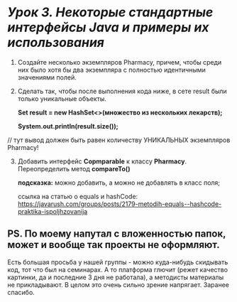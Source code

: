 # ___Урок 3. Некоторые стандартные интерфейсы Java и примеры их использования___

1) Создайте несколько экземпляров Pharmacy, причем, 
чтобы среди них было хотя бы два экземпляра с полностью идентичными значениями полей.


2) Сделать так, чтобы после выполнения кода ниже, в сете result были только уникальные объекты.
 
    **Set result = new HashSet<>(множество из нескольких лекарств);** 

    **System.out.println(result.size());** 

// тут вывод должен быть равен количеству УНИКАЛЬНЫХ экземпляров Pharmacy!


3) Добавить интерфейс **Copmparable<Pharmacy>** к классу **Pharmacy**. Переопределить метод **compareTo()** 

    **подсказка:** можно добавить, а можно не добавлять в класс поля;


    ссылка на статью о equals и hashCode: https://javarush.com/groups/posts/2179-metodih-equals--hashcode-praktika-ispoljhzovanija
	
## PS. По моему напутал с вложенностью папок, может и вообще так проекты не оформляют.
Есть большая просьба у нашей группы - можно куда-нибудь скидывать код, тот что был на семинарах. 
А то платформа глючит (режет качество картинки, да и последние 3 дня не работала), 
а методисты материалы не прикладывают. В целом это очень сильно зрение напрягает. Заранее спасибо.


